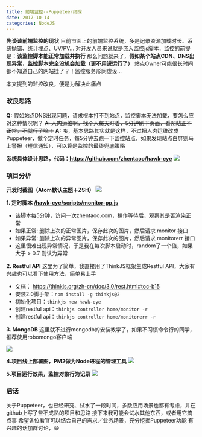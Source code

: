 ```yaml
---
title: 前端监控--Puppeteer终探
date: 2017-10-14
categories: NodeJS
---
```

  **先谈谈前端监控的现状**
  目前市面上的前端监控系统，多是记录资源加载时长、系统抛错、统计埋点、UV/PV...
  对开发人员来说就是嵌入监控js脚本，监控的前提是：**该监控脚本能正常加载并执行**
  那么问题就来了，**假如某个站点CDN、DNS出现异常，监控脚本完全没机会加载（更不用说运行了）**
  站点Owner可能很长时间都不知道自己的网站挂了？！监控服务形同虚设...

  本文提到的监控改良，便是为解决此痛点

### 改良思路
**Q:** 假如站点DNS出现问题，请求根本打不到站点，监控脚本无法加载，要怎么应对这种情况呢？
~~A: 人肉运维啊，找个人每天盯着，5分钟刷下页面，看网站正不正常，不就行了嘛！~~
**A:** 咳，基本思路其实就是这样，不过把人肉运维改成Puppeteer，做个定时任务，每5分钟去跑一下监控站点，如果发现站点白屏则马上警报（短信通知），可以算是监控的最终兜底策略

**系统具体设计思路，代码：https://github.com/zhentaoo/hawk-eye**
<img src ="/img/zhentaoo.png">


### 项目分析
**开发时截图（Atom默认主题＋ZSH）**
<img src ="/img/run.png">

**1. 定时脚本  [/hawk-eye/scripts/monitor-pp.js](https://github.com/zhentaoo/hawk-eye/blob/master/scripts/monitor-pp.js)**
- 该脚本每5分钟，访问一次zhentaoo.com，稍作等待后，观察其是否渲染正常
- 如果正常: 删除上次的正常图片，保存此次的图片，然后请求 monitor 接口
- 如果异常: 删除上次的异常图片，保存此次的图片，然后请求 monitorerr 接口
- 这里很难出现异常情况，于是我在每次脚本启动时，random了一个值，如果大于 > 0.7 则认为异常

**2. Restful API**
这里为了简单，我直接用了ThinkJS框架生成Restful API，大家有兴趣也可以看下使用方法，简单易上手
- 文档： https://thinkjs.org/zh-cn/doc/3.0/rest.html#toc-b15
- 安装2.0脚手架：`npm install -g thinkjs@2`
- 初始化项目：`thinkjs new hawk-eye`
- 创建restful api：`thinkjs controller home/monitor -r`
- 创建restful api：`thinkjs controller home/monitorerr -r`

**3. MongoDB**
这里就不进行mongodb的安装教学了，如果不习惯命令行的同学，推荐使用robomongo客户端

<img src ="/img/robomongo.png">

**4.项目线上部署图，PM2做为Node进程的管理工具**
<img src ="/img/run-pp.png">

**5.项目运行效果，监控对象行为记录**
<img src ="/img/hawk-eye.png">



### 后话
  关于Puppeteer，也已经研究、试水了一段时间，多数应用场景也都有考虑，并在github上写了些不成熟的项目和思路
  接下来我可能会试水其他东西，或者用它搞点事
  希望各位看官可以结合自己的需求／业务场景，充分挖掘Puppeteer功能
  有兴趣的话加群讨论，😄
